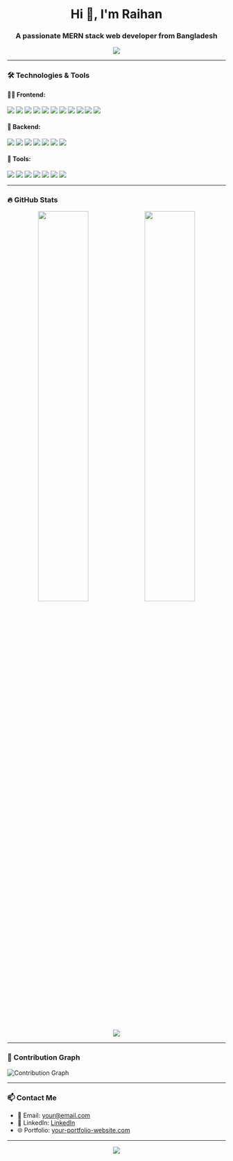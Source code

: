 <h1 align="center">Hi 👋, I'm Raihan</h1>
<h3 align="center">A passionate MERN stack web developer from Bangladesh</h3>

<p align="center">
  <img src="https://readme-typing-svg.herokuapp.com?color=00BFFF&size=22&center=true&vCenter=true&width=600&lines=MERN+Stack+Web+Developer;Frontend+%2F+Backend+Specialist;Passionate+about+clean+code;Always+learning+new+tech"/>
</p>

---

### 🛠️ Technologies & Tools

#### 👨‍💻 Frontend:
<p>
  <img src="https://img.shields.io/badge/-HTML5-E34F26?style=flat&logo=html5&logoColor=white" />
  <img src="https://img.shields.io/badge/-CSS3-1572B6?style=flat&logo=css3" />
  <img src="https://img.shields.io/badge/-JavaScript-F7DF1E?style=flat&logo=javascript&logoColor=black" />
  <img src="https://img.shields.io/badge/-React.js-61DAFB?style=flat&logo=react&logoColor=black" />
  <img src="https://img.shields.io/badge/-Tailwind_CSS-38B2AC?style=flat&logo=tailwind-css" />
  <img src="https://img.shields.io/badge/-Axios-5A29E4?style=flat&logo=axios&logoColor=white" />
  <img src="https://img.shields.io/badge/-Framer_Motion-0055FF?style=flat&logo=framer" />
  <img src="https://img.shields.io/badge/-Recharts-FF7F50?style=flat" />
  <img src="https://img.shields.io/badge/-Swiper.js-6332F6?style=flat&logo=swiper" />
  <img src="https://img.shields.io/badge/-Redux-764ABC?style=flat&logo=redux" />
  <img src="https://img.shields.io/badge/-React%20Query-FF4154?style=flat&logo=react-query" />
</p>

#### 🧠 Backend:
<p>
  <img src="https://img.shields.io/badge/-Node.js-339933?style=flat&logo=node.js&logoColor=white" />
  <img src="https://img.shields.io/badge/-Express.js-000000?style=flat&logo=express&logoColor=white" />
  <img src="https://img.shields.io/badge/-MongoDB-47A248?style=flat&logo=mongodb&logoColor=white" />
  <img src="https://img.shields.io/badge/-Firebase-FFCA28?style=flat&logo=firebase&logoColor=black" />
  <img src="https://img.shields.io/badge/-JWT-000000?style=flat&logo=jsonwebtokens&logoColor=white" />
  <img src="https://img.shields.io/badge/-Stripe-635BFF?style=flat&logo=stripe&logoColor=white" />
  <img src="https://img.shields.io/badge/-Multer-1E90FF?style=flat" />
</p>

#### 🧰 Tools:
<p>
  <img src="https://img.shields.io/badge/-Git-F05032?style=flat&logo=git&logoColor=white" />
  <img src="https://img.shields.io/badge/-GitHub-181717?style=flat&logo=github&logoColor=white" />
  <img src="https://img.shields.io/badge/-Postman-FF6C37?style=flat&logo=postman&logoColor=white" />
  <img src="https://img.shields.io/badge/-VSCode-007ACC?style=flat&logo=visual-studio-code" />
  <img src="https://img.shields.io/badge/-Vercel-000000?style=flat&logo=vercel" />
  <img src="https://img.shields.io/badge/-Netlify-00C7B7?style=flat&logo=netlify" />
  <img src="https://img.shields.io/badge/-Figma-F24E1E?style=flat&logo=figma&logoColor=white" />
</p>

---

### 🔥 GitHub Stats
<p align="center">
  <img src="https://github-readme-stats.vercel.app/api?username=raihan51674&show_icons=true&theme=radical" width="48%" />
  <img src="https://github-readme-streak-stats.herokuapp.com/?user=raihan51674&theme=radical" width="48%" />
</p>
<p align="center">
  <img src="https://github-readme-activity-graph.cyclic.app/graph?username=raihan51674&theme=react-dark" />
</p>

---

### 🎯 Contribution Graph
![Contribution Graph](https://raw.githubusercontent.com/raihan51674/raihan51674/output/github-contribution-grid-snake.svg)

---

### 📫 Contact Me
- 📧 Email: your@email.com
- 💼 LinkedIn: [LinkedIn](https://linkedin.com/in/your-linkedin-profile-here)
- 🌐 Portfolio: [your-portfolio-website.com](https://your-portfolio-website.com)

---

<p align="center">
  <img src="https://readme-typing-svg.herokuapp.com?font=Fira+Code&weight=500&size=20&pause=1000&center=true&vCenter=true&width=500&lines=Thanks+for+visiting+my+profile!;Feel+free+to+connect+with+me+%F0%9F%91%8B" />
</p>
